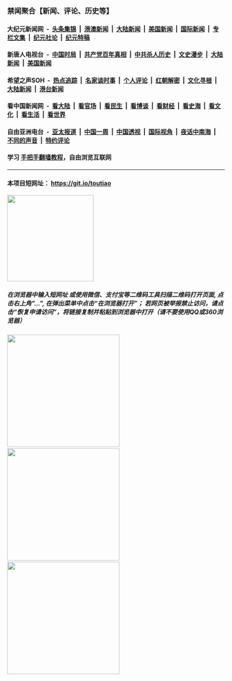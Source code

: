 ### 禁闻聚合【新闻、评论、历史等】

#### 大纪元新闻网 &nbsp;-&nbsp; [头条集锦](indexes/E头条集锦.md?t=02110222) &nbsp;|&nbsp; [港澳新闻](indexes/E港澳新闻.md?t=02110222)  &nbsp;|&nbsp; [大陆新闻](indexes/E大陆新闻.md?t=02110222) &nbsp;|&nbsp; [美国新闻](indexes/E美国新闻.md?t=02110222) &nbsp;|&nbsp; [国际新闻](indexes/E国际新闻.md?t=02110222) &nbsp;|&nbsp; [专栏文集](indexes/E专栏文集.md?t=02110222) &nbsp;|&nbsp; [纪元社论](indexes/E纪元社论.md?t=02110222) &nbsp;|&nbsp; [纪元特稿](indexes/E纪元特稿.md?t=02110222) 

#### 新唐人电视台 &nbsp;-&nbsp; [中国时局](indexes/N中国时局.md?t=02110222) &nbsp;|&nbsp; [共产党百年真相](indexes/N共产党百年真相.md?t=02110222) &nbsp;|&nbsp; [中共杀人历史](indexes/N中共杀人历史.md?t=02110222) &nbsp;|&nbsp; [文史漫步](indexes/N文史漫步.md?t=02110222) &nbsp;|&nbsp; [大陆新闻](indexes/N大陆新闻.md?t=02110222) &nbsp;|&nbsp; [美国新闻](indexes/N美国新闻.md?t=02110222)

#### 希望之声SOH &nbsp;-&nbsp; [热点追踪](indexes/H热点追踪.md?t=02110222) &nbsp;|&nbsp; [名家谈时事](indexes/H名家谈时事.md?t=02110222) &nbsp;|&nbsp; [个人评论](indexes/H个人评论.md?t=02110222)  &nbsp;|&nbsp; [红朝解密](indexes/H红朝解密.md?t=02110222) &nbsp;|&nbsp; [文化寻根](indexes/H文化寻根.md?t=02110222) &nbsp;|&nbsp; [大陆新闻](indexes/H大陆新闻.md?t=02110222) &nbsp;|&nbsp; [港台新闻](indexes/H港台新闻.md?t=02110222)

#### 看中国新闻网 &nbsp;-&nbsp; [看大陆](indexes/S看大陆.md?t=02110222) &nbsp;|&nbsp; [看官场](indexes/S看官场.md?t=02110222) &nbsp;|&nbsp; [看民生](indexes/S看民生.md?t=02110222)  &nbsp;|&nbsp; [看博谈](indexes/S看博谈.md?t=02110222) &nbsp;|&nbsp; [看财经](indexes/S看财经.md?t=02110222) &nbsp;|&nbsp; [看史海](indexes/S看史海.md?t=02110222) &nbsp;|&nbsp; [看文化](indexes/S看文化.md?t=02110222) &nbsp;|&nbsp; [看生活](indexes/S看生活.md?t=02110222) &nbsp;|&nbsp; [看世界](indexes/S看世界.md?t=02110222)

#### 自由亚洲电台 &nbsp;-&nbsp; [亚太报道](indexes/R亚太报道.md?t=02110222) &nbsp;|&nbsp; [中国一周](indexes/R中国一周.md?t=02110222) &nbsp;|&nbsp; [中国透视](indexes/R中国透视.md?t=02110222)  &nbsp;|&nbsp; [国际视角](indexes/R国际视角.md?t=02110222) &nbsp;|&nbsp; [夜话中南海](indexes/R夜话中南海.md?t=02110222) &nbsp;|&nbsp; [不同的声音](indexes/R不同的声音.md?t=02110222) &nbsp;|&nbsp; [特约评论](indexes/R特约评论.md?t=02110222)

#### 学习 [手把手翻墙教程](https://github.com/gfw-breaker/guides/wiki)，自由浏览互联网

----

#### 本项目短网址： https://git.io/toutiao
<img src="https://raw.githubusercontent.com/gfw-breaker/banned-news/master/scripts/img/qr.png" width="200px"/>  

##### 在浏览器中输入短网址 或使用微信、支付宝等二维码工具扫描二维码打开页面, 点击右上角"...", 在弹出菜单中点击“在浏览器打开”； 若网页被举报禁止访问，请点击“恢复申请访问”，将链接复制并粘贴到浏览器中打开（请不要使用QQ或360浏览器）

<img src="https://raw.githubusercontent.com/gfw-breaker/banned-news/master/scripts/img/1.png" width="260px"/> &nbsp; <img src="https://raw.githubusercontent.com/gfw-breaker/banned-news/master/scripts/img/2.png" width="260px"/> &nbsp; <img src="https://raw.githubusercontent.com/gfw-breaker/banned-news/master/scripts/img/3.png" width="260px"/>
